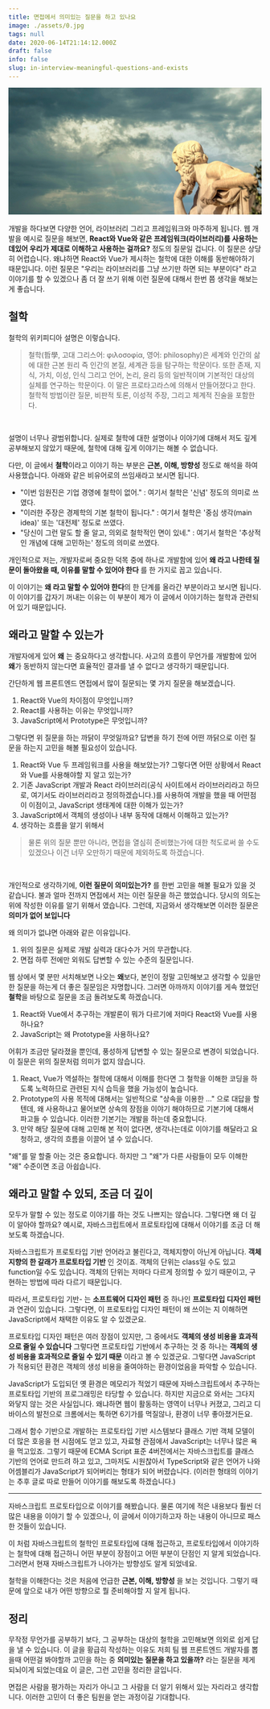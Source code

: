 ```yaml
---
title: 면접에서 의미있는 질문을 하고 있나요
image: ./assets/0.jpg
tags: null
date: 2020-06-14T21:14:12.000Z
draft: false
info: false
slug: in-interview-meaningful-questions-and-exists
---
```


![image0](./assets/0.jpg)

개발을 하다보면 다양한 언어, 라이브러리 그리고 프레임워크와 마주하게 됩니다. 웹 개발을 예시로 질문을 해보면, **React와 Vue와 같은 프레임워크(라이브러리)를 사용하는데있어 우리가 제대로 이해하고 사용하는 걸까요?** 정도의 질문일 겁니다. 이 질문은 상당히 어렵습니다. 왜냐하면 React와 Vue가 제시하는 철학에 대한 이해를 동반해야하기 때문입니다. 이런 질문은 "우리는 라이브러리를 그냥 쓰기만 하면 되는 부분이다" 라고 이야기를 할 수 있겠으나 좀 더 잘 쓰기 위해 이런 질문에 대해서 한번 쯤 생각을 해보는 게 좋습니다.

## 철학

철학의 위키피디아 설명은 이렇습니다.

> 철학(哲學, 고대 그리스어: φιλοσοφία, 영어: philosophy)은 세계와 인간의 삶에 대한 근본 원리 즉 인간의 본질, 세계관 등을 탐구하는 학문이다. 또한 존재, 지식, 가치, 이성, 인식 그리고 언어, 논리, 윤리 등의 일반적이며 기본적인 대상의 실체를 연구하는 학문이다. 이 말은 프로타고라스에 의해서 만들어졌다고 한다. 철학적 방법이란 질문, 비판적 토론, 이성적 주장, 그리고 체계적 진술을 포함한다.

<br/>

설명이 너무나 광범위합니다. 실제로 철학에 대한 설명이나 이야기에 대해서 저도 깊게 공부해보지 않았기 때문에, 철학에 대해 깊게 이야기는 해볼 수 없습니다.

다만, 이 글에서 **철학**이라고 이야기 하는 부분은 **근본, 이해, 방향성** 정도로 해석을 하여 사용했습니다. 아래와 같은 비유어로의 쓰임새라고 보시면 됩니다.

- "이번 임원진은 기업 경영에 철학이 없어." : 여기서 철학은 '신념' 정도의 의미로 쓰였다.
- "이러한 주장은 경제학의 기본 철학이 됩니다." : 여기서 철학은 '중심 생각(main idea)' 또는 '대전제' 정도로 쓰였다.
- "당신이 그런 말도 할 줄 알고, 의외로 철학적인 면이 있네." : 여기서 철학은 '추상적인 개념에 대해 고민하는' 정도의 의미로 쓰였다.

개인적으로 저는, 개발자로써 중요한 덕목 중에 하나로 개발함에 있어 **왜 라고 나한테 질문이 돌아왔을 때, 이유를 말할 수 있어야 한다** 를 한 가지로 꼽고 있습니다.

이 이야기는 **왜 라고 말할 수 있어야 한다**의 한 단계를 올라간 부분이라고 보시면 됩니다. 이 이야기를 갑자기 꺼내는 이유는 이 부분이 제가 이 글에서 이야기하는 철학과 관련되어 있기 때문입니다.

## 왜라고 말할 수 있는가

개발자에게 있어 **왜** 는 중요하다고 생각합니다. 사고의 흐름이 무언가를 개발함에 있어 **왜**가 동반하지 않는다면 효율적인 결과를 낼 수 없다고 생각하기 때문입니다.

간단하게 웹 프론트엔드 면접에서 많이 질문되는 몇 가지 질문을 해보겠습니다.

1. React와 Vue의 차이점이 무엇입니까?
2. React를 사용하는 이유는 무엇입니까?
3. JavaScript에서 Prototype은 무엇입니까?

그렇다면 위 질문을 하는 까닭이 무엇일까요? 답변을 하기 전에 어떤 까닭으로 이런 질문을 하는지 고민을 해볼 필요성이 있습니다.

1. React와 Vue 두 프레임워크를 사용을 해보았는가? 그렇다면 어떤 상황에서 React와 Vue를 사용해야할 지 알고 있는가?
2. 기존 JavaScript 개발과 React 라이브러리(공식 사이트에서 라이브러리라고 하므로, 여기서도 라이브러리라고 정의하겠습니다.)를 사용하여 개발을 했을 때 어떤점이 이점이고, JavaScript 생태계에 대한 이해가 있는가?
3. JavaScript에서 객체의 생성이나 내부 동작에 대해서 이해하고 있는가?
4. 생각하는 흐름을 알기 위해서

> 물론 위의 질문 뿐만 아니라, 면접을 열심히 준비했는가에 대한 척도로써 쓸 수도 있겠으나 이건 너무 오만하기 때문에 제외하도록 하겠습니다.

<br/>

개인적으로 생각하기에, **이런 질문이 의미있는가?** 를 한번 고민을 해볼 필요가 있을 것 같습니다. 불과 얼마 전까지 면접에서 저는 이런 질문을 하곤 했었습니다. 당시의 의도는 위에 작성한 이유를 알기 위해서 였습니다. 그런데, 지금와서 생각해보면 이러한 질문은 **의미가 없어 보입니다**

왜 의미가 없냐면 아래와 같은 이유입니다.

1. 위의 질문은 실제로 개발 실력과 대다수가 거의 무관합니다.
2. 면접 하루 전에만 외워도 답변할 수 있는 수준의 질문입니다.

웹 상에서 몇 분만 서치해보면 나오는 **왜**보다, 본인이 정말 고민해보고 생각할 수 있을만한 질문을 하는게 더 좋은 질문임은 자명합니다. 그러면 아까까지 이야기를 게속 했었던 **철학**을 바탕으로 질문을 조금 돌려보도록 하겠습니다.

1. React와 Vue에서 추구하는 개발론이 뭐가 다르기에 저마다 React와 Vue를 사용하나요?
2. JavaScript는 왜 Prototype을 사용하나요?

어휘가 조금만 달라졌을 뿐인데, 풍성하게 답변할 수 있는 질문으로 변경이 되었습니다. 이 질문은 위의 질문처럼 의미가 없지 않습니다.

1. React, Vue가 역설하는 철학에 대해서 이해를 한다면 그 철학을 이해한 코딩을 하도록 노력하므로 관련된 지식 습득을 했을 가능성이 높습니다.
2. Prototype의 사용 목적에 대해서는 일반적으로 "상속을 이용한 ..." 으로 대답을 할 텐데, 왜 사용하냐고 물어보면 상속의 장점을 이야기 해야하므로 기본기에 대해서 파고들 수 있습니다. 이러한 기본기는 개발을 하는데 중요합니다.
3. 만약 해당 질문에 대해 고민해 본 적이 없다면, 생각나는데로 이야기를 해달라고 요청하고, 생각의 흐름을 이끌어 낼 수 있습니다.

"왜"를 말 할줄 아는 것은 중요합니다. 하지만 그 "왜"가 다른 사람들이 모두 이해한 "왜" 수준이면 조금 아쉽습니다.

## 왜라고 말할 수 있되, 조금 더 깊이

모두가 말할 수 있는 정도로 이야기를 하는 것도 나쁘지는 않습니다. 그렇다면 왜 더 깊이 알아야 할까요? 예시로, 자바스크립트에서 프로토타입에 대해서 이야기를 조금 더 해보도록 하겠습니다.

자바스크립트가 프로토타입 기반 언어라고 불린다고, 객체지향이 아닌게 아닙니다. **객체지향의 한 갈래가 프로토타입 기반** 인 것이죠. 객체의 단위는 class일 수도 있고 function일 수도 있습니다. 객체의 단위는 저마다 다르게 정의할 수 있기 때문이고, 구현하는 방법에 따라 다르기 때문입니다.

따라서, 프로토타입 기반- 는 **소프트웨어 디자인 패턴** 중 하나인 **프로토타입 디자인 패턴**과 연관이 있습니다. 그렇다면, 이 프로토타입 디자인 패턴이 왜 쓰이는 지 이해하면 JavaScript에서 채택한 이유도 알 수 있겠군요.

프로토타입 디자인 패턴은 여러 장점이 있지만, 그 중에서도 **객체의 생성 비용을 효과적으로 줄일 수 있습니다** 그렇다면 프로토타입 기반에서 추구하는 것 중 하나는 **객체의 생성 비용을 효과적으로 줄일 수 있기 때문** 이라고 볼 수 있겠군요. 그렇다면 JavaScript가 적용되던 환경은 객체의 생성 비용을 줄여야하는 환경이었음을 파악할 수 있습니다.

JavaScript가 도입되던 옛 환경은 메모리가 적었기 때문에 자바스크립트에서 추구하는 프로토타입 기반의 프로그래밍은 타당할 수 있습니다. 하지만 지금으로 와서는 그다지 와닿지 않는 것은 사실입니다. 왜냐하면 웹이 활동하는 영역이 너무나 커졌고, 그리고 디바이스의 발전으로 크롬에서는 툭하면 6기가를 먹질않나, 환경이 너무 좋아졌거든요.

그래서 함수 기반으로 개발하는 프로토타입 기반 시스템보다 클래스 기반 객체 모델이 더 많은 호응을 현 시점에도 얻고 있고, 자료형 관점에서 JavaScript는 너무나 많은 욕을 먹고있죠. 그렇기 때문에 ECMA Script 표준 4버전에서는 자바스크립트를 클래스 기반의 언어로 만드려 하고 있고, 그마저도 시원찮아서 TypeScript와 같은 언어가 나와 어셈블리가 JavaScript가 되어버리는 형태가 되어 버렸습니다. (이러한 형태의 이야기는 추후 글로 따로 만들어 이야기를 해보도록 하겠습니다.)

---

자바스크립트 프로토타입으로 이야기를 해봤습니다. 물론 여기에 적은 내용보다 훨씬 더 많은 내용을 이야기 할 수 있겠으나, 이 글에서 이야기하고자 하는 내용이 아니므로 패스한 것들이 있습니다.

이 처럼 자바스크립트의 철학인 프로토타입에 대해 접근하고, 프로토타입에서 이야기하는 철학에 대해 접근하니 어떤 부분이 장점이고 어떤 부분이 단점인 지 알게 되었습니다. 그러면서 현재 자바스크립트가 나아가는 방향성도 알게 되었네요.

철학을 이해한다는 것은 처음에 언급한 **근본, 이해, 방향성** 을 보는 것입니다. 그렇기 때문에 앞으로 내가 어떤 방향으로 뭘 준비해야할 지 알게 됩니다.

## 정리

무작정 무언가를 공부하기 보다, 그 공부하는 대상의 철학을 고민해보면 의외로 쉽게 답을 낼 수 있습니다. 이 글을 황급히 작성하는 이유도 저희 팀 웹 프론트엔드 개발자를 뽑을때 어떤걸 봐야할까 고민을 하는 중 **의미있는 질문을 하고 있을까?** 라는 질문을 제게 되뇌이게 되었는데요 이 글은, 그런 고민을 정리한 글입니다.

면접은 사람을 평가하는 자리가 아니고 그 사람을 더 알기 위해서 있는 자리라고 생각합니다. 이러한 고민이 더 좋은 팀원을 얻는 과정이길 기대합니다.